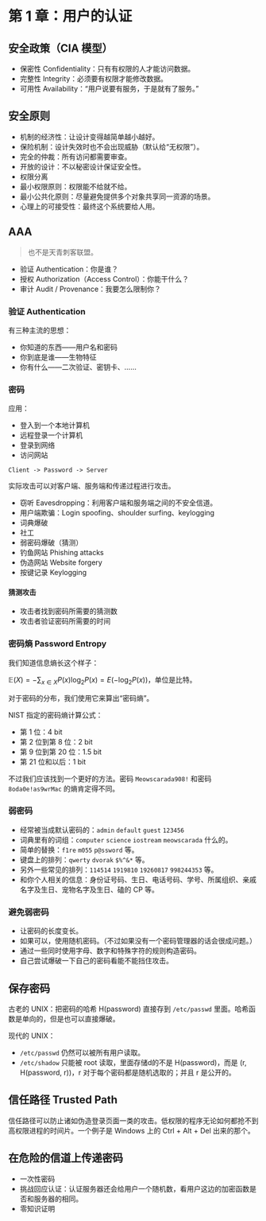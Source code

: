 # 第 1 章：用户的认证

## 安全政策（CIA 模型）

- 保密性 Confidentiality：只有有权限的人才能访问数据。
- 完整性 Integrity：必须要有权限才能修改数据。
- 可用性 Availability：“用户说要有服务，于是就有了服务。”

## 安全原则

- 机制的经济性：让设计变得越简单越小越好。
- 保险机制：设计失效时也不会出现威胁（默认给“无权限”）。
- 完全的仲裁：所有访问都需要审查。
- 开放的设计：不以秘密设计保证安全性。
- 权限分离
- 最小权限原则：权限能不给就不给。
- 最小公共化原则：尽量避免提供多个对象共享同一资源的场景。
- 心理上的可接受性：最终这个系统要给人用。

## AAA

> 也不是天青刺客联盟。

- 验证 Authentication：你是谁？
- 授权 Authorization（Access Control）：你能干什么？
- 审计 Audit / Provenance：我要怎么限制你？

### 验证 Authentication

有三种主流的思想：

- 你知道的东西——用户名和密码
- 你到底是谁——生物特征
- 你有什么——二次验证、密钥卡、……

### 密码

应用：

- 登入到一个本地计算机
- 远程登录一个计算机
- 登录到网络
- 访问网站

```plain
Client -> Password -> Server
```

实际攻击可以对客户端、服务端和传递过程进行攻击。

- 窃听 Eavesdropping：利用客户端和服务端之间的不安全信道。
- 用户端欺骗：Login spoofing、shoulder surfing、keylogging
- 词典爆破
- 社工
- 弱密码爆破（猜测）
- 钓鱼网站 Phishing attacks
- 伪造网站 Website forgery
- 按键记录 Keylogging

#### 猜测攻击

- 攻击者找到密码所需要的猜测数
- 攻击者验证密码所需要的时间

### 密码熵 Password Entropy

我们知道信息熵长这个样子：

$\mathbb{E}(X) = - \sum_{x \in X} P(x) \log_2 P(x) = E(-\log_2 P(x))$，单位是比特。

对于密码的分布，我们使用它来算出“密码熵”。

NIST 指定的密码熵计算公式：

- 第 1 位：4 bit
- 第 2 位到第 8 位：2 bit
- 第 9 位到第 20 位：1.5 bit
- 第 21 位和以后：1 bit

不过我们应该找到一个更好的方法。密码 `Meowscarada908!` 和密码 `8oda0e!as9wrMac` 的熵肯定得不同。

### 弱密码

- 经常被当成默认密码的：`admin` `default` `guest` `123456`
- 词典里有的词组：`computer` `science` `iostream` `meowscarada` 什么的。
- 简单的替换：`f1re` `m055` `p@ssword` 等。
- 键盘上的排列：`qwerty` `dvorak` `$%^&*` 等。
- 另外一些常见的排列：`114514` `1919810` `19260817` `998244353` 等。
- 和你个人相关的信息：身份证号码、生日、电话号码、学号、所属组织、亲戚名字及生日、宠物名字及生日、磕的 CP 等。

### 避免弱密码

- 让密码的长度变长。
- 如果可以，使用随机密码。（不过如果没有一个密码管理器的话会很成问题。）
- 通过一些同时使用字母、数字和特殊字符的规则构造密码。
- 自己尝试爆破一下自己的密码看能不能挡住攻击。

## 保存密码

古老的 UNIX：把密码的哈希 H(password) 直接存到 `/etc/passwd` 里面。哈希函数是单向的，但是也可以直接爆破。

现代的 UNIX：

- `/etc/passwd` 仍然可以被所有用户读取。
- `/etc/shadow` 只能被 root 读取，里面存储d的不是 H(password)，而是 (r, H(password, r))，r 对于每个密码都是随机选取的；并且 r 是公开的。

## 信任路径 Trusted Path

信任路径可以防止诸如伪造登录页面一类的攻击。低权限的程序无论如何都抢不到高权限进程的时间片。一个例子是 Windows 上的 Ctrl + Alt + Del 出来的那个。

## 在危险的信道上传递密码

- 一次性密码
- 挑战回应认证：认证服务器还会给用户一个随机数，看用户这边的加密函数是否和服务器的相同。
- 零知识证明
